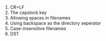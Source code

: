 1. CR+LF
2. The capslock key
3. Allowing spaces in filenames
4. Using backspace as the directory seperator
5. Case-insensitive filenames
6. DST
